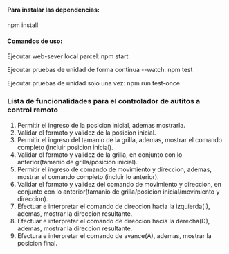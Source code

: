 #### Para instalar las dependencias:

npm install

#### Comandos de uso:

Ejecutar web-sever local parcel:
npm start

Ejecutar pruebas de unidad de forma continua --watch:
npm test

Ejecutar pruebas de unidad solo una vez:
npm run test-once

### Lista de funcionalidades para el controlador de autitos a control remoto

1. Permitir el ingreso de la posicion inicial, ademas mostrarla.
2. Validar el formato y validez de la posicion inicial.
3. Permitir el ingreso del tamanio de la grilla, ademas, mostrar el comando completo (incluir posicion inicial).
4. Validar el formato y validez de la grilla, en conjunto con lo anterior(tamanio de grilla/posicion inicial).
5. Permitir el ingreso de comando de movimiento y direccion, ademas, mostrar el comando completo (incluir lo anterior).
6. Validar el formato y validez del comando de movimiento y direccion, en conjunto con lo anterior(tamanio de grilla/posicion inicial/movimiento y direccion).
7. Efectuar e interpretar el comando de direccion hacia la izquierda(I), ademas, mostrar la direccion resultante.
8. Efectuar e interpretar el comando de direccion hacia la derecha(D), ademas, mostrar la direccion resultante.
9. Efectura e interpretar el comando de avance(A), ademas, mostrar la posicion final.